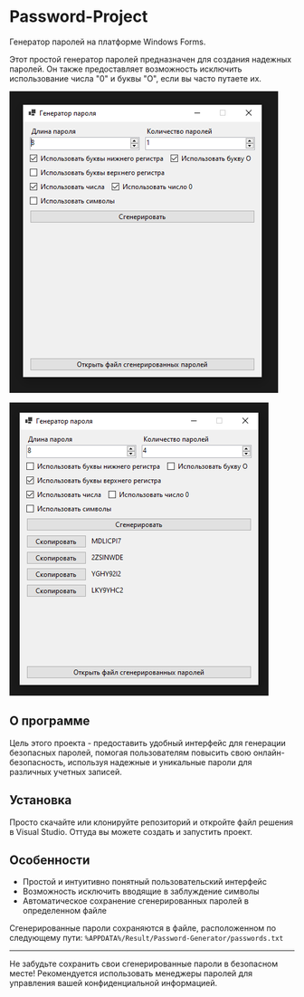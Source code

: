 # Password-Project

Генератор паролей на платформе Windows Forms.

Этот простой генератор паролей предназначен для создания надежных паролей. Он также предоставляет возможность исключить использование числа "0" и буквы "О", если вы часто путаете их.

![Скриншот 1](./screenshots/1.png)

![Скриншот 2](./screenshots/2.png)


## О программе

Цель этого проекта - предоставить удобный интерфейс для генерации безопасных паролей, помогая пользователям повысить свою онлайн-безопасность, используя надежные и уникальные пароли для различных учетных записей.

## Установка

Просто скачайте или клонируйте репозиторий и откройте файл решения в Visual Studio. Оттуда вы можете создать и запустить проект.

## Особенности

- Простой и интуитивно понятный пользовательский интерфейс
- Возможность исключить вводящие в заблуждение символы
- Автоматическое сохранение сгенерированных паролей в определенном файле

Сгенерированные пароли сохраняются в файле, расположенном по следующему пути: `%APPDATA%/Result/Password-Generator/passwords.txt`

---

Не забудьте сохранить свои сгенерированные пароли в безопасном месте! Рекомендуется использовать менеджеры паролей для управления вашей конфиденциальной информацией.